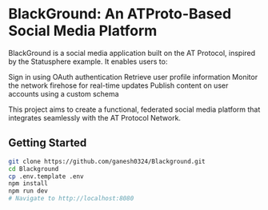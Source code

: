 # BlackGround: An ATProto-Based Social Media Platform

BlackGround is a social media application built on the AT Protocol, inspired by the Statusphere example. It enables users to:

Sign in using OAuth authentication
Retrieve user profile information
Monitor the network firehose for real-time updates
Publish content on user accounts using a custom schema

This project aims to create a functional, federated social media platform that integrates seamlessly with the AT Protocol Network.

## Getting Started

```sh
git clone https://github.com/ganesh0324/Blackground.git
cd Blackground
cp .env.template .env
npm install
npm run dev
# Navigate to http://localhost:8080
```
